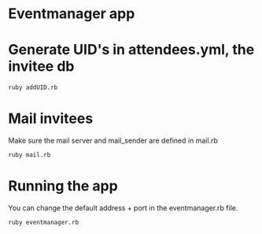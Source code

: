 # Eventmanager app


# Generate UID's in attendees.yml, the invitee db
```
ruby addUID.rb
``` 

# Mail invitees
Make sure the mail server and mail_sender are defined in mail.rb

```
ruby mail.rb
```

# Running the app
You can change the default address + port in the eventmanager.rb file.
``` 
ruby eventmanager.rb
```

